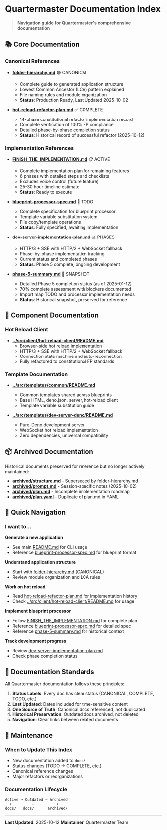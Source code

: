# Quartermaster Documentation Index

> **Navigation guide for Quartermaster's comprehensive documentation**

## 📚 Core Documentation

### Canonical References

- **[folder-hierarchy.md](./folder-hierarchy.md)** 🟢 CANONICAL
  - Complete guide to generated application structure
  - Lowest Common Ancestor (LCA) pattern explained
  - File naming rules and module organization
  - **Status**: Production Ready, Last Updated 2025-10-02

- **[hot-reload-refactor-plan.md](./hot-reload-refactor-plan.md)** ✅ COMPLETE
  - 14-phase constitutional refactor implementation record
  - Complete verification of 100% FP compliance
  - Detailed phase-by-phase completion status
  - **Status**: Historical record of successful refactor (2025-10-12)

### Implementation References

- **[FINISH_THE_IMPLEMENTATION.md](./FINISH_THE_IMPLEMENTATION.md)** 📋 ACTIVE
  - Complete implementation plan for remaining features
  - 6 phases with detailed steps and checklists
  - Excludes voice control (future feature)
  - 25-30 hour timeline estimate
  - **Status**: Ready to execute

- **[blueprint-processor-spec.md](./blueprint-processor-spec.md)** 🚧 TODO
  - Complete specification for blueprint processor
  - Template variable substitution system
  - File copy/template operations
  - **Status**: Fully specified, awaiting implementation

- **[dev-server-implementation-plan.md](./dev-server-implementation-plan.md)** 📊 PHASES
  - HTTP/3 + SSE with HTTP/2 + WebSocket fallback
  - Phase-by-phase implementation tracking
  - Current status and completed phases
  - **Status**: Phase 5 complete, ongoing development

- **[phase-5-summary.md](./phase-5-summary.md)** 📸 SNAPSHOT
  - Detailed Phase 5 completion status (as of 2025-01-12)
  - 70% complete assessment with blockers documented
  - Import map TODO and processor implementation needs
  - **Status**: Historical snapshot, preserved for reference

## 🔧 Component Documentation

### Hot Reload Client

- **[../src/client/hot-reload-client/README.md](../src/client/hot-reload-client/README.md)**
  - Browser-side hot reload implementation
  - HTTP/3 + SSE with HTTP/2 + WebSocket fallback
  - Connection state machine and auto-reconnection
  - Fully refactored to constitutional FP standards

### Template Documentation

- **[../src/templates/common/README.md](../src/templates/common/README.md)**
  - Common templates shared across blueprints
  - Base HTML, deno.json, server, hot-reload client
  - Template variable substitution guide

- **[../src/templates/dev-server-deno/README.md](../src/templates/dev-server-deno/README.md)**
  - Pure-Deno development server
  - WebSocket hot reload implementation
  - Zero dependencies, universal compatibility

## 📦 Archived Documentation

Historical documents preserved for reference but no longer actively maintained:

- **[archived/structure.md](./archived/structure.md)** - Superseded by folder-hierarchy.md
- **[archived/prompt.md](./archived/prompt.md)** - Session-specific notes (2025-10-02)
- **[archived/plan.md](./archived/plan.md)** - Incomplete implementation roadmap
- **[archived/plan.yaml](./archived/plan.yaml)** - Duplicate of plan.md in YAML

## 🎯 Quick Navigation

### I want to...

**Generate a new application**
- See main [README.md](../README.md) for CLI usage
- Reference [blueprint-processor-spec.md](./blueprint-processor-spec.md) for blueprint format

**Understand application structure**
- Start with [folder-hierarchy.md](./folder-hierarchy.md) (CANONICAL)
- Review module organization and LCA rules

**Work on hot reload**
- Read [hot-reload-refactor-plan.md](./hot-reload-refactor-plan.md) for implementation history
- Check [../src/client/hot-reload-client/README.md](../src/client/hot-reload-client/README.md) for usage

**Implement blueprint processor**
- Follow [FINISH_THE_IMPLEMENTATION.md](./FINISH_THE_IMPLEMENTATION.md) for complete plan
- Reference [blueprint-processor-spec.md](./blueprint-processor-spec.md) for detailed spec
- Reference [phase-5-summary.md](./phase-5-summary.md) for historical context

**Track development progress**
- Review [dev-server-implementation-plan.md](./dev-server-implementation-plan.md)
- Check phase completion status

## 📝 Documentation Standards

All Quartermaster documentation follows these principles:

1. **Status Labels**: Every doc has clear status (CANONICAL, COMPLETE, TODO, etc.)
2. **Last Updated**: Dates included for time-sensitive content
3. **One Source of Truth**: Canonical docs referenced, not duplicated
4. **Historical Preservation**: Outdated docs archived, not deleted
5. **Navigation**: Clear links between related documents

## 🔄 Maintenance

### When to Update This Index

- New documentation added to `docs/`
- Status changes (TODO → COMPLETE, etc.)
- Canonical reference changes
- Major refactors or reorganizations

### Documentation Lifecycle

```
Active → Outdated → Archived
  ↓         ↓          ↓
docs/   docs/      archived/
```

---

**Last Updated**: 2025-10-12
**Maintainer**: Quartermaster Team
